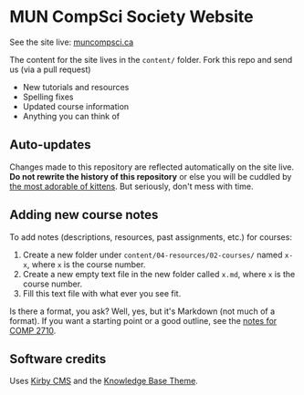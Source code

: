 MUN CompSci Society Website
============================

See the site live: [muncompsci.ca](http://muncompsci.ca)

The content for the site lives in the `content/` folder. Fork this repo and send us (via a pull request)

- New tutorials and resources
- Spelling fixes
- Updated course information
- Anything you can think of

Auto-updates
------------

Changes made to this repository are reflected automatically on the site live. **Do not rewrite the history of this repository** or else you will be cuddled by [the most adorable of kittens](https://www.youtube.com/watch?v=INscMGmhmX4). But seriously, don't mess with time.

Adding new course notes
-----------------------

To add notes (descriptions, resources, past assignments, etc.) for courses:

1. Create a new folder under `content/04-resources/02-courses/` named `x-x`, where `x` is the course number.
2. Create a new empty text file in the new folder called `x.md`, where `x` is the course number.
3. Fill this text file with what ever you see fit.

Is there a format, you ask? Well, yes, but it's Markdown (not much of a format). If you want a starting point or a good outline, see the [notes for COMP 2710](content/04-resources/02-courses/2710-2710/2710.md).

Software credits
----------------

Uses [Kirby CMS](https://github.com/bastianallgeier/kirbycms) and the [Knowledge Base Theme](https://github.com/christianreber/kirbycms-knowledge-base).
